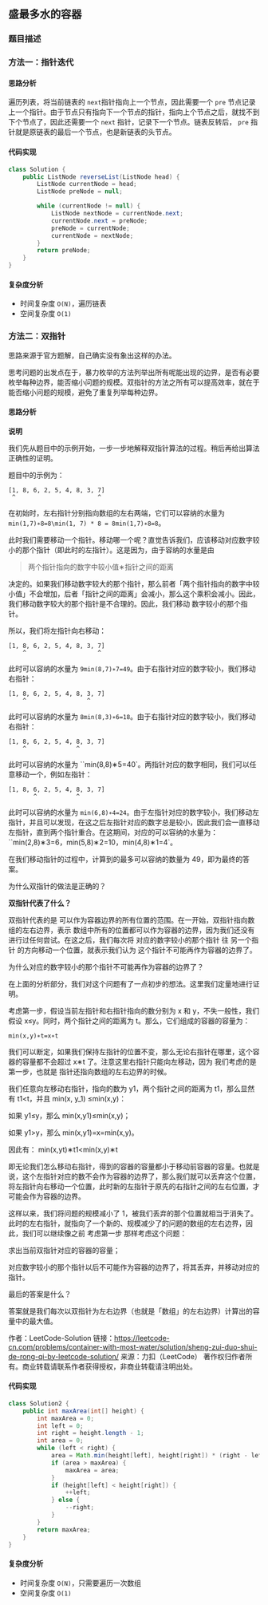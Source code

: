 ## 盛最多水的容器

### 题目描述


### 方法一：指针迭代

#### 思路分析

遍历列表，将当前链表的 `next`指针指向上一个节点，因此需要一个 `pre` 节点记录上一个指针。由于节点只有指向下一个节点的指针，指向上个节点之后，就找不到下个节点了，因此还需要一个 `next` 指针，记录下一个节点。链表反转后， `pre` 指针就是原链表的最后一个节点，也是新链表的头节点。

#### 代码实现

```java
class Solution {
    public ListNode reverseList(ListNode head) {
        ListNode currentNode = head;
        ListNode preNode = null;

        while (currentNode != null) {
            ListNode nextNode = currentNode.next;
            currentNode.next = preNode;
            preNode = currentNode;
            currentNode = nextNode;
        }
        return preNode;
    }
}
```

#### 复杂度分析

- 时间复杂度 `O(N)`，遍历链表
- 空间复杂度 `O(1)`

### 方法二：双指针

思路来源于官方题解，自己确实没有象出这样的办法。

思考问题的出发点在于，暴力枚举的方法列举出所有呢能出现的边界，是否有必要枚举每种边界，能否缩小问题的规模。双指针的方法之所有可以提高效率，就在于能否缩小问题的规模，避免了重复列举每种边界。

#### 思路分析

**说明**

我们先从题目中的示例开始，一步一步地解释双指针算法的过程。稍后再给出算法正确性的证明。

题目中的示例为：

```
[1, 8, 6, 2, 5, 4, 8, 3, 7]
 ^                       ^
```

在初始时，左右指针分别指向数组的左右两端，它们可以容纳的水量为 `min(1,7)∗8=8\min(1, 7) * 8 = 8min(1,7)∗8=8`。

此时我们需要移动一个指针。移动哪一个呢？直觉告诉我们，应该移动对应数字较小的那个指针（即此时的左指针）。这是因为，由于容纳的水量是由

> 两个指针指向的数字中较小值∗指针之间的距离

决定的。如果我们移动数字较大的那个指针，那么前者「两个指针指向的数字中较小值」不会增加，后者「指针之间的距离」会减小，那么这个乘积会减小。因此，我们移动数字较大的那个指针是不合理的。因此，我们移动 数字较小的那个指针。

所以，我们将左指针向右移动：
```
[1, 8, 6, 2, 5, 4, 8, 3, 7]
    ^                    ^
```

此时可以容纳的水量为 `9min(8,7)∗7=49`。由于右指针对应的数字较小，我们移动右指针：

```
[1, 8, 6, 2, 5, 4, 8, 3, 7]
    ^                 ^
```

此时可以容纳的水量为  `8min(8,3)∗6=18`。由于右指针对应的数字较小，我们移动右指针：
```
[1, 8, 6, 2, 5, 4, 8, 3, 7]
    ^              ^
```

此时可以容纳的水量为 ``min(8,8)∗5=40`。两指针对应的数字相同，我们可以任意移动一个，例如左指针：
```
[1, 8, 6, 2, 5, 4, 8, 3, 7]
       ^           ^
```

此时可以容纳的水量为 `min(6,8)∗4=24`。由于左指针对应的数字较小，我们移动左指针，并且可以发现，在这之后左指针对应的数字总是较小，因此我们会一直移动左指针，直到两个指针重合。在这期间，对应的可以容纳的水量为：``min(2,8)∗3=6，min(5,8)∗2=10，min(4,8)∗1=4`。

在我们移动指针的过程中，计算到的最多可以容纳的数量为 49，即为最终的答案。

为什么双指针的做法是正确的？

**双指针代表了什么？**

双指针代表的是 可以作为容器边界的所有位置的范围。在一开始，双指针指向数组的左右边界，表示 数组中所有的位置都可以作为容器的边界，因为我们还没有进行过任何尝试。在这之后，我们每次将 对应的数字较小的那个指针 往 另一个指针 的方向移动一个位置，就表示我们认为 这个指针不可能再作为容器的边界了。

为什么对应的数字较小的那个指针不可能再作为容器的边界了？

在上面的分析部分，我们对这个问题有了一点初步的想法。这里我们定量地进行证明。

考虑第一步，假设当前左指针和右指针指向的数分别为 x 和 y，不失一般性，我们假设 x≤y。同时，两个指针之间的距离为 t。那么，它们组成的容器的容量为：

`min(x,y)∗t=x∗t`

我们可以断定，如果我们保持左指针的位置不变，那么无论右指针在哪里，这个容器的容量都不会超过 x∗t 了。注意这里右指针只能向左移动，因为 我们考虑的是第一步，也就是 指针还指向数组的左右边界的时候。

我们任意向左移动右指针，指向的数为 y1​，两个指针之间的距离为 t1​，那么显然有 t1​<t，并且 min(x, y_1) ≤min(x,y)：

如果 
y1​≤y，那么 min(x,y1​)≤min(x,y)；

如果 y1​>y，那么 min(x,y1​)=x=min(x,y)。

因此有：
min(x,yt​)∗t1​<min(x,y)∗t

即无论我们怎么移动右指针，得到的容器的容量都小于移动前容器的容量。也就是说，这个左指针对应的数不会作为容器的边界了，那么我们就可以丢弃这个位置，将左指针向右移动一个位置，此时新的左指针于原先的右指针之间的左右位置，才可能会作为容器的边界。

这样以来，我们将问题的规模减小了 1，被我们丢弃的那个位置就相当于消失了。此时的左右指针，就指向了一个新的、规模减少了的问题的数组的左右边界，因此，我们可以继续像之前 考虑第一步 那样考虑这个问题：

求出当前双指针对应的容器的容量；

对应数字较小的那个指针以后不可能作为容器的边界了，将其丢弃，并移动对应的指针。

最后的答案是什么？

答案就是我们每次以双指针为左右边界（也就是「数组」的左右边界）计算出的容量中的最大值。

作者：LeetCode-Solution
链接：https://leetcode-cn.com/problems/container-with-most-water/solution/sheng-zui-duo-shui-de-rong-qi-by-leetcode-solution/
来源：力扣（LeetCode）
著作权归作者所有。商业转载请联系作者获得授权，非商业转载请注明出处。

#### 代码实现

```java
class Solution2 {
    public int maxArea(int[] height) {
        int maxArea = 0;
        int left = 0;
        int right = height.length - 1;
        int area = 0;
        while (left < right) {
            area = Math.min(height[left], height[right]) * (right - left);
            if (area > maxArea) {
                maxArea = area;
            }
            if (height[left] < height[right]) {
                ++left;
            } else {
                --right;
            }
        }
        return maxArea;
    }
}
```

#### 复杂度分析

- 时间复杂度 `O(N)`，只需要遍历一次数组
- 空间复杂度 `O(1)`

